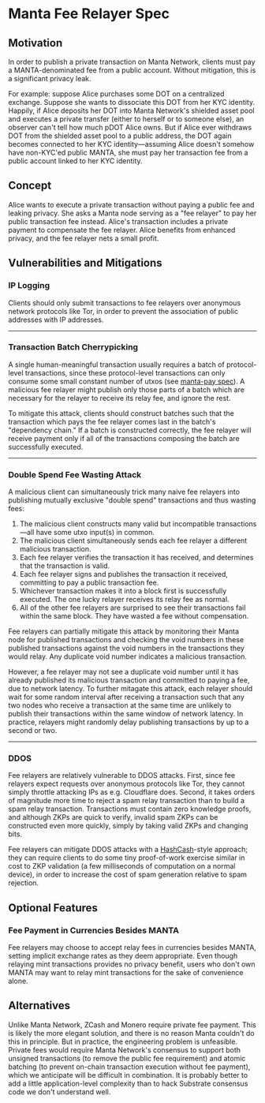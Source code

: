# Manta Fee Relayer Spec

## Motivation

In order to publish a private transaction on Manta Network, clients must pay a MANTA-denominated fee from a public account. Without mitigation, this is a significant privacy leak.

For example: suppose Alice purchases some DOT on a centralized exchange. Suppose she wants to dissociate this DOT from her KYC identity. Happily, if Alice deposits her DOT into Manta Network's shielded asset pool and executes a private transfer (either to herself or to someone else), an observer can't tell how much pDOT Alice owns. But if Alice ever withdraws DOT from the shielded asset pool to a public address, the DOT again becomes connected to her KYC identity—assuming Alice doesn't somehow have non-KYC'ed public MANTA, she must pay her transaction fee from a public account linked to her KYC identity.

## Concept

Alice wants to execute a private transaction without paying a public fee and leaking privacy. She asks a Manta node serving as a "fee relayer" to pay her public transaction fee instead. Alice's transaction includes a private payment to compensate the fee relayer. Alice benefits from enhanced privacy, and the fee relayer nets a small profit.

## Vulnerabilities and Mitigations

### IP Logging

Clients should only submit transactions to fee relayers over anonymous network protocols like Tor, in order to prevent the association of public addresses with IP addresses.

---

### Transaction Batch Cherrypicking

A single human-meaningful transaction usually requires a batch of protocol-level transactions, since these protocol-level transactions can only consume some small constant number of utxos (see [manta-pay spec](https://github.com/Manta-Network/spec/blob/main/manta-pay/spec.pdf)). A malicious fee relayer might publish only those parts of a batch which are necessary for the relayer to receive its relay fee, and ignore the rest.

To mitigate this attack, clients should construct batches such that the transaction which pays the fee relayer comes last in the batch's "dependency chain." If a batch is constructed correctly, the fee relayer will receive payment only if all of the transactions composing the batch are successfully executed.

---

### Double Spend Fee Wasting Attack

A malicious client can simultaneously trick many naive fee relayers into publishing mutually exclusive "double spend" transactions and thus wasting fees:

1. The malicious client constructs many valid but incompatible transactions—all have some utxo input(s) in common.
2. The malicious client simultaneously sends each fee relayer a different malicious transaction.
3. Each fee relayer verifies the transaction it has received, and determines that the transaction is valid.
4. Each fee relayer signs and publishes the transaction it received, committing to pay a public transaction fee.
5. Whichever transaction makes it into a block first is successfully executed. The one lucky relayer receives its relay fee as normal.
6. All of the other fee relayers are surprised to see their transactions fail within the same block. They have wasted a fee without compensation.

Fee relayers can partially mitigate this attack by monitoring their Manta node for published transactions and checking the void numbers in these published transactions against the void numbers in the transactions they would relay. Any duplicate void number indicates a malicious transaction.

However, a fee relayer may not see a duplicate void number until it has already published its malicious transaction and committed to paying a fee, due to network latency. To further mitagate this attack, each relayer should wait for some random interval after receiving a transaction such that any two nodes who receive a transaction at the same time are unlikely to publish their transactions within the same window of network latency. In practice, relayers might randomly delay publishing transactions by up to a second or two.

---

### DDOS

Fee relayers are relatively vulnerable to DDOS attacks. First, since fee relayers expect requests over anonymous protocols like Tor, they cannot simply throttle attacking IPs as e.g. Cloudflare does. Second, it takes orders of magnitude more time to reject a spam relay transaction than to build a spam relay transaction. Transactions must contain zero knowledge proofs, and although ZKPs are quick to verify, invalid spam ZKPs can be constructed even more quickly, simply by taking valid ZKPs and changing bits.

Fee relayers can mitigate DDOS attacks with a [HashCash](https://en.wikipedia.org/wiki/Hashcash)-style approach; they can require clients to do some tiny proof-of-work exercise similar in cost to ZKP validation (a few milliseconds of computation on a normal device), in order to increase the cost of spam generation relative to spam rejection.


## Optional Features

### Fee Payment in Currencies Besides MANTA

Fee relayers may choose to accept relay fees in currencies besides MANTA, setting implicit exchange rates as they deem appropriate. Even though relaying mint transactions provides no privacy benefit, users who don't own MANTA may want to relay mint transactions for the sake of convenience alone.

## Alternatives

Unlike Manta Network, ZCash and Monero require private fee payment. This is likely the more elegant solution, and there is no reason Manta couldn't do this in principle. But in practice, the engineering problem is unfeasible. Private fees would require Manta Network's consensus to support both unsigned transactions (to remove the public fee requirement) and atomic batching (to prevent on-chain transaction execution without fee payment), which we anticipate will be difficult in combination. It is probably better to add a little application-level complexity than to hack Substrate consensus code we don't understand well.
